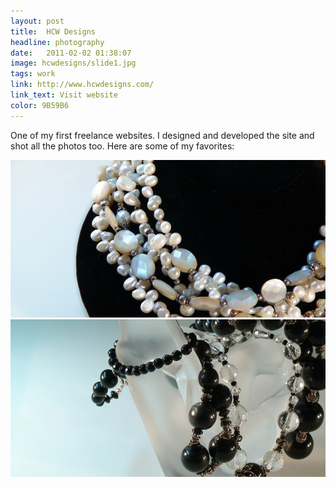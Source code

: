 ```yaml
---
layout: post
title:  HCW Designs
headline: photography
date:   2011-02-02 01:38:07
image: hcwdesigns/slide1.jpg
tags: work
link: http://www.hcwdesigns.com/
link_text: Visit website
color: 9B59B6
---
```

One of my first freelance websites. I designed and developed the site and shot all the photos too. Here are some of my favorites:

<img src="/images/hcwdesigns/slide3.jpg" alt="HCW Designs" />

<img src="/images/hcwdesigns/slide5.jpg" alt="HCW Designs" />
